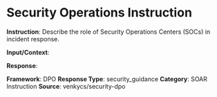# Security Operations Instruction

**Instruction**: Describe the role of Security Operations Centers (SOCs) in incident response.

**Input/Context**: 

**Response**: 

**Framework**: DPO
**Response Type**: security_guidance
**Category**: SOAR Instruction
**Source**: venkycs/security-dpo
